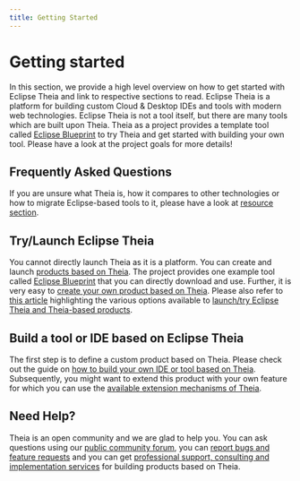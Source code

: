 ```yaml
---
title: Getting Started
---
```


# Getting started

In this section, we provide a high level overview on how to get started with Eclipse Theia and link to respective sections to read.
Eclipse Theia is a platform for building custom Cloud & Desktop IDEs and tools with modern web technologies. Eclipse Theia is not a tool itself, but there are many tools which are built upon Theia. Theia as a project provides a template tool called [Eclipse Blueprint](https://theia-ide.org/docs/blueprint_download/) to try Theia and get started with building your own tool. Please have a look at the project goals for more details!

## Frequently Asked Questions

If you are unsure what Theia is, how it compares to other technologies or how to migrate Eclipse-based tools to it, please have a look at [resource section](https://theia-ide.org/resources/).

## Try/Launch Eclipse Theia

You cannot directly launch Theia as it is a platform. You can create and launch [products based on Theia](https://theia-ide.org/docs/composing_applications/). The project provides one example tool called [Eclipse Blueprint](https://theia-ide.org/docs/blueprint_download/) that you can directly download and use. Further, it is very easy to [create your own product based on Theia](https://theia-ide.org/docs/composing_applications/). Please also refer to [this article](https://eclipsesource.com/de/blogs/2019/09/25/how-to-launch-eclipse-theia/) highlighting the various options available to [launch/try Eclipse Theia and Theia-based products](https://eclipsesource.com/de/blogs/2019/09/25/how-to-launch-eclipse-theia/).

## Build a tool or IDE based on Eclipse Theia

The first step is to define a custom product based on Theia. Please check out the guide on [how to build your own IDE or tool based on Theia](https://theia-ide.org/docs/composing_applications/). Subsequently, you might want to extend this product with your own feature for which you can use the [available extension mechanisms of Theia](https://theia-ide.org/docs/extensions/).

## Need Help?

Theia is an open community and we are glad to help you. You can ask questions using our [public community forum](https://community.theia-ide.org/), you can [report bugs and feature requests](https://github.com/eclipse-theia/theia/issues/new/choose) and you can get [professional support, consulting and implementation services](https://theia-ide.org/support/) for building products based on Theia.
